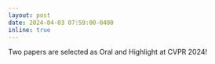 ```yaml
---
layout: post
date: 2024-04-03 07:59:00-0400
inline: true
---
```


Two papers are selected as Oral and Highlight at CVPR 2024!